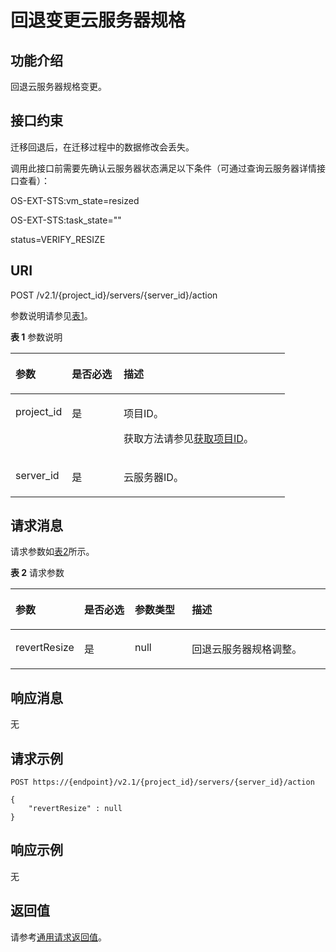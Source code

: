 # 回退变更云服务器规格<a name="ZH-CN_TOPIC_0028714263"></a>

## 功能介绍<a name="section53922917165259"></a>

回退云服务器规格变更。

## 接口约束<a name="section64211377173223"></a>

迁移回退后，在迁移过程中的数据修改会丢失。

调用此接口前需要先确认云服务器状态满足以下条件（可通过查询云服务器详情接口查看）：

OS-EXT-STS:vm\_state=resized

OS-EXT-STS:task\_state=""

status=VERIFY\_RESIZE

## URI<a name="section51121191165259"></a>

POST /v2.1/\{project\_id\}/servers/\{server\_id\}/action

参数说明请参见[表1](#table60562285165259)。

**表 1**  参数说明

<a name="table60562285165259"></a>
<table><thead align="left"><tr id="row4861884165259"><th class="cellrowborder" valign="top" width="20.549999999999997%" id="mcps1.2.4.1.1"><p id="p5187119"><a name="p5187119"></a><a name="p5187119"></a>参数</p>
</th>
<th class="cellrowborder" valign="top" width="18.86%" id="mcps1.2.4.1.2"><p id="p17503500"><a name="p17503500"></a><a name="p17503500"></a>是否必选</p>
</th>
<th class="cellrowborder" valign="top" width="60.589999999999996%" id="mcps1.2.4.1.3"><p id="p8497414"><a name="p8497414"></a><a name="p8497414"></a>描述</p>
</th>
</tr>
</thead>
<tbody><tr id="row63809876165259"><td class="cellrowborder" valign="top" width="20.549999999999997%" headers="mcps1.2.4.1.1 "><p id="p1217433165259"><a name="p1217433165259"></a><a name="p1217433165259"></a>project_id</p>
</td>
<td class="cellrowborder" valign="top" width="18.86%" headers="mcps1.2.4.1.2 "><p id="p31503226165259"><a name="p31503226165259"></a><a name="p31503226165259"></a>是</p>
</td>
<td class="cellrowborder" valign="top" width="60.589999999999996%" headers="mcps1.2.4.1.3 "><p id="p37593705"><a name="p37593705"></a><a name="p37593705"></a>项目ID。</p>
<p id="p1180512217438"><a name="p1180512217438"></a><a name="p1180512217438"></a>获取方法请参见<a href="获取项目ID.md">获取项目ID</a>。</p>
</td>
</tr>
<tr id="row14620905165259"><td class="cellrowborder" valign="top" width="20.549999999999997%" headers="mcps1.2.4.1.1 "><p id="p43442641165259"><a name="p43442641165259"></a><a name="p43442641165259"></a>server_id</p>
</td>
<td class="cellrowborder" valign="top" width="18.86%" headers="mcps1.2.4.1.2 "><p id="p29193009165259"><a name="p29193009165259"></a><a name="p29193009165259"></a>是</p>
</td>
<td class="cellrowborder" valign="top" width="60.589999999999996%" headers="mcps1.2.4.1.3 "><p id="p15823538165259"><a name="p15823538165259"></a><a name="p15823538165259"></a><span id="text1448945014612"><a name="text1448945014612"></a><a name="text1448945014612"></a>云服务器</span>ID。</p>
</td>
</tr>
</tbody>
</table>

## 请求消息<a name="section8194118165259"></a>

请求参数如[表2](#table7412452165259)所示。

**表 2**  请求参数

<a name="table7412452165259"></a>
<table><thead align="left"><tr id="row51747874165259"><th class="cellrowborder" valign="top" width="18.580000000000002%" id="mcps1.2.5.1.1"><p id="zh-cn_topic_0057973030_p1494644"><a name="zh-cn_topic_0057973030_p1494644"></a><a name="zh-cn_topic_0057973030_p1494644"></a>参数</p>
</th>
<th class="cellrowborder" valign="top" width="16.67%" id="mcps1.2.5.1.2"><p id="p4412161712114"><a name="p4412161712114"></a><a name="p4412161712114"></a>是否必选</p>
</th>
<th class="cellrowborder" valign="top" width="18.66%" id="mcps1.2.5.1.3"><p id="zh-cn_topic_0057973030_p53957349"><a name="zh-cn_topic_0057973030_p53957349"></a><a name="zh-cn_topic_0057973030_p53957349"></a>参数类型</p>
</th>
<th class="cellrowborder" valign="top" width="46.09%" id="mcps1.2.5.1.4"><p id="zh-cn_topic_0057973030_p14912584"><a name="zh-cn_topic_0057973030_p14912584"></a><a name="zh-cn_topic_0057973030_p14912584"></a>描述</p>
</th>
</tr>
</thead>
<tbody><tr id="row57740237165259"><td class="cellrowborder" valign="top" width="18.580000000000002%" headers="mcps1.2.5.1.1 "><p id="p46447620165259"><a name="p46447620165259"></a><a name="p46447620165259"></a>revertResize</p>
</td>
<td class="cellrowborder" valign="top" width="16.67%" headers="mcps1.2.5.1.2 "><p id="p14412121762111"><a name="p14412121762111"></a><a name="p14412121762111"></a>是</p>
</td>
<td class="cellrowborder" valign="top" width="18.66%" headers="mcps1.2.5.1.3 "><p id="p4160867165259"><a name="p4160867165259"></a><a name="p4160867165259"></a>null</p>
</td>
<td class="cellrowborder" valign="top" width="46.09%" headers="mcps1.2.5.1.4 "><p id="p9531549165259"><a name="p9531549165259"></a><a name="p9531549165259"></a>回退<span id="text141621651104610"><a name="text141621651104610"></a><a name="text141621651104610"></a>云服务器</span>规格调整。</p>
</td>
</tr>
</tbody>
</table>

## 响应消息<a name="section58140617165259"></a>

无

## 请求示例<a name="section13101131612713"></a>

```
POST https://{endpoint}/v2.1/{project_id}/servers/{server_id}/action
```

```
{
    "revertResize" : null
}
```

## 响应示例<a name="section6944191611111"></a>

无

## 返回值<a name="section38817202165259"></a>

请参考[通用请求返回值](通用请求返回值.md)。

